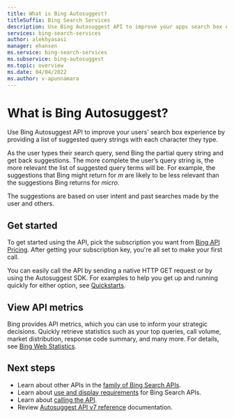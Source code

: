 ```yaml
---
title: What is Bing Autosuggest?
titleSuffix: Bing Search Services
description: Use Bing Autosuggest API to improve your apps search box experience by adding suggested search terms as the user types their query string.
services: bing-search-services
author: alekhyasasi
manager: ehansen
ms.service: bing-search-services
ms.subservice: bing-autosuggest
ms.topic: overview
ms.date: 04/04/2022
ms.author: v-apunnamara
---
```


# What is Bing Autosuggest?

Use Bing Autosuggest API to improve your users' search box experience by providing a list of suggested query strings with each character they type.

As the user types their search query, send Bing the partial query string and get back suggestions. The more complete the user’s query string is, the more relevant the list of suggested query terms will be. For example, the suggestions that Bing might return for *m* are likely to be less relevant than the suggestions Bing returns for *micro*.

The suggestions are based on user intent and past searches made by the user and others.

## Get started

To get started using the API, pick the subscription you want from [Bing API Pricing](https://aka.ms/bingsearchapipricing). After getting your subscription key, you're all set to make your first call.

You can easily call the API by sending a native HTTP GET request or by using the Autosuggest SDK. For examples to help you get up and running quickly for either option, see [Quickstarts](quickstarts/quickstarts.md).

## View API metrics

Bing provides API metrics, which you can use to inform your strategic decisions. Quickly retrieve statistics such as your top queries, call volume, market distribution, response code summary, and many more. For details, see [Bing Web Statistics](../bing-web-search/bing-web-stats.md).

## Next steps

- Learn about other APIs in the [family of Bing Search APIs](../bing-web-search/bing-api-comparison.md).
- Learn about [use and display requirements](../bing-web-search/use-display-requirements.md) for Bing Search APIs.  
- Learn about [calling the API](how-to/get-suggestions.md).
- Review [Autosuggest API v7 reference](reference/endpoints.md) documentation.
